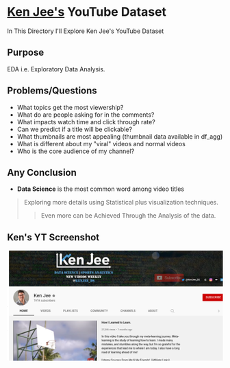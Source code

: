 # [Ken Jee's](https://www.youtube.com/c/KenJee1) YouTube Dataset

In This Directory I'll Explore Ken Jee's YouTube Dataset

## Purpose

EDA i.e. Exploratory Data Analysis.

## Problems/Questions

- What topics get the most viewership?
- What do are people asking for in the comments?
- What impacts watch time and click through rate?
- Can we predict if a title will be clickable? 
- What thumbnails are most appealing (thumbnail data available in df_agg)
- What is different about my "viral" videos and normal videos
- Who is the core audience of my channel?

## Any Conclusion

- **Data Science** is the most common word among video titles

> Exploring more details using Statistical plus visualization techniques.
>> Even more can be Achieved Through the Analysis of the data.

## Ken's YT Screenshot

![Ken Jee's YouTube](kens.png)